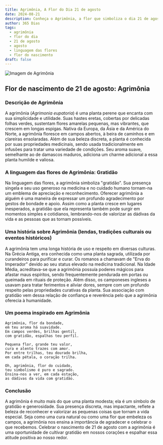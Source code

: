 ```yaml
---
title: Agrimônia, A Flor do Dia 21 de agosto
date: 2024-08-21
description: Conheça o Agrimônia, a flor que simboliza o dia 21 de agosto e seu significado 'Gratidão'. Explore a beleza e o simbolismo desta flor encantadora.
author: 365 Dias
tags:
  - agrimônia
  - flor do dia
  - 21 de agosto
  - agosto
  - linguagem das flores
  - flor do nascimento
draft: false
---
```


![Imagem de Agrimônia](https://cdn.pixabay.com/photo/2020/06/28/14/37/agrimony-flower-5349515_640.jpg#center)

## Flor de nascimento de 21 de agosto: Agrimônia

### Descrição de Agrimônia

A agrimônia (_Agrimonia eupatoria_) é uma planta perene que encanta com sua simplicidade e utilidade. Suas hastes eretas, cobertas por delicadas folhas verdes, sustentam flores amarelas pequenas, mas vibrantes, que crescem em longas espigas. Nativa da Europa, da Ásia e da América do Norte, a agrimônia floresce em campos abertos, à beira de caminhos e em clareiras ensolaradas. Além de sua beleza discreta, a planta é conhecida por suas propriedades medicinais, sendo usada tradicionalmente em infusões para tratar uma variedade de condições. Seu aroma suave, semelhante ao de damascos maduros, adiciona um charme adicional a essa planta humilde e valiosa.

### A linguagem das flores de Agrimônia: Gratidão

Na linguagem das flores, a agrimônia simboliza "gratidão". Sua presença singela e seu uso generoso na medicina e no cuidado humano tornam-na um emblema de apreciação e reconhecimento. Oferecer agrimônia a alguém é uma maneira de expressar um profundo agradecimento por gestos de bondade e apoio. Assim como a planta cresce em lugares inesperados, a gratidão que ela representa também pode surgir em momentos simples e cotidianos, lembrando-nos de valorizar as dádivas da vida e as pessoas que as tornam possíveis.

### Uma história sobre Agrimônia (lendas, tradições culturais ou eventos históricos)

A agrimônia tem uma longa história de uso e respeito em diversas culturas. Na Grécia Antiga, era conhecida como uma planta sagrada, utilizada por curandeiros para purificar e curar. Os romanos a chamavam de "Erva do Imperador" devido ao seu status elevado na medicina tradicional. Na Idade Média, acreditava-se que a agrimônia possuía poderes mágicos para afastar maus espíritos, sendo frequentemente pendurada em portas ou queimada em rituais de proteção. Além disso, os camponeses ingleses a usavam para tratar ferimentos e aliviar dores, sempre com um profundo respeito pelas propriedades curativas da planta. Sua associação com gratidão vem dessa relação de confiança e reverência pelo que a agrimônia oferecia à humanidade.

### Um poema inspirado em Agrimônia

```
Agrimônia, flor da bondade,  
em teu aroma há suavidade.  
Em campos verdes, brilhas gentil,  
com gratidão, espalhas teu perfil.  

Pequena flor, grande teu valor,  
cura e alento trazes com amor.  
Por entre trilhas, teu dourado brilha,  
em cada pétala, o coração trilha.  

Oh, agrimônia, flor do cuidado,  
teu simbolismo é puro e sagrado.  
Ensina-nos a ver, em cada estação,  
as dádivas da vida com gratidão.  
```

### Conclusão

A agrimônia é muito mais do que uma planta modesta; ela é um símbolo de gratidão e generosidade. Sua presença discreta, mas impactante, reflete a beleza de reconhecer e valorizar as pequenas coisas que tornam a vida especial. Seja como uma cura natural ou como uma flor que embeleza os campos, a agrimônia nos ensina a importância de agradecer e celebrar o que recebemos. Celebrar o nascimento de 21 de agosto com a agrimônia é uma oportunidade de cultivar gratidão em nossos corações e espalhar essa atitude positiva ao nosso redor.